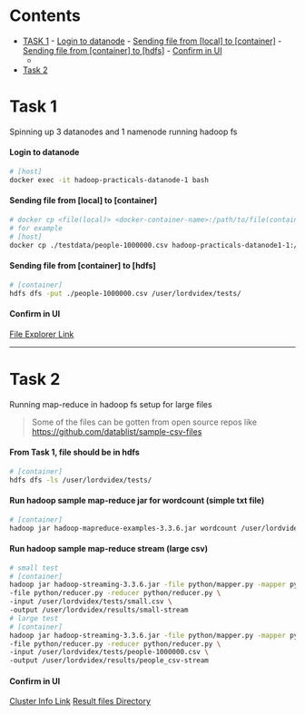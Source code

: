 # Contents

- [TASK 1](#task-1)
      - [Login to datanode](#login-to-datanode)
      - [Sending file from [local] to [container]](#sending-file-from-local-to-container)
      - [Sending file from [container] to [hdfs]](#sending-file-from-container-to-hdfs)
      - [Confirm in UI](#confirm-in-ui)
  - [](#)
- [Task 2](#task-2)

# Task 1
Spinning up 3 datanodes and 1 namenode running hadoop fs
#### Login to datanode
```sh
# [host]
docker exec -it hadoop-practicals-datanode-1 bash
```
#### Sending file from [local] to [container]
```sh
# docker cp <file(local)> <docker-container-name>:/path/to/file(container)
# for example
# [host]
docker cp ./testdata/people-1000000.csv hadoop-practicals-datanode1-1:/opt/hadoop/people-1000000.csv
```

#### Sending file from [container] to [hdfs]
```sh
# [container]
hdfs dfs -put ./people-1000000.csv /user/lordvidex/tests/
```

#### Confirm in UI
[File Explorer Link](http://localhost:9870/explorer.html#/user/lordvidex/tests)

--- 

# Task 2
Running map-reduce in hadoop fs setup for large files
> Some of the files can be gotten from open source repos like https://github.com/datablist/sample-csv-files
#### From Task 1, file should be in hdfs
```sh
# [container]
hdfs dfs -ls /user/lordvidex/tests/
```
#### Run hadoop sample map-reduce jar for wordcount (simple txt file)
```sh
# [container]
hadoop jar hadoop-mapreduce-examples-3.3.6.jar wordcount /user/lordvidex/tests/big.txt /user/lordvidex/results/big
```

#### Run hadoop sample map-reduce stream (large csv)
```sh
# small test
# [container]
hadoop jar hadoop-streaming-3.3.6.jar -file python/mapper.py -mapper python/mapper.py \
-file python/reducer.py -reducer python/reducer.py \
-input /user/lordvidex/tests/small.csv \
-output /user/lordvidex/results/small-stream
# large test
# [container]
hadoop jar hadoop-streaming-3.3.6.jar -file python/mapper.py -mapper python/mapper.py \
-file python/reducer.py -reducer python/reducer.py \
-input /user/lordvidex/tests/people-1000000.csv \
-output /user/lordvidex/results/people_csv-stream
```

#### Confirm in UI
[Cluster Info Link](http://localhost:8088/cluster/apps/FINISHED)
[Result files Directory](http://localhost:9870/explorer.html#/user/lordvidex/results)
